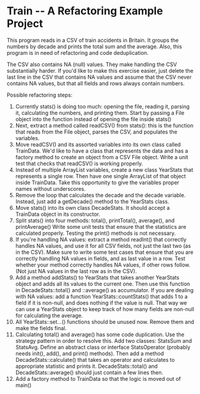 Train -- A Refactoring Example Project
======================================

This program reads in a CSV of train accidents in Britain.
It groups the numbers by decade and prints the total sum and the average.
Also, this program is in need of refactoring and code deduplication.

The CSV also contains NA (null) values. They make handling the CSV substantially harder.
If you'd like to make this exercise easier, just delete the last line in the CSV that
contains NA values and assume that the CSV never contains NA values, but that all fields
and rows always contain numbers.

Possible refactoring steps:

1) Currently stats() is doing too much: opening the file, reading it, parsing it, 
    calculating the numbers, and printing them.
    Start by passing a File object into the function instead of opening the file inside stats()
2) Next, extract a method called readCSV() from stats(): this is the function that reads from
    the File object, parses the CSV, and populates the variables.
3) Move readCSV() and its assorted variables into its own class called TrainData.
    We'd like to have a class that represents the data and has a factory method to create an
    object from a CSV File object. Write a unit test that checks that readCSV() is working properly.
4) Instead of multiple ArrayList variables, create a new class YearStats that represents a single
    row. Then have one single ArrayList of that object inside TrainData. Take this opportunity to
    give the variables proper names without underscores.
5) Remove the loop that calculates the decade and the decade variable. Instead, just add
    a getDecade() method to the YearStats class.
6) Move stats() into its own class DecadeStats. It should accept a TrainData object in its constructor.
7) Split stats() into four methods: total(), printTotal(), average(), and printAverage()
    Write some unit tests that ensure that the statistics are calculated properly. Testing the print()
    methods is not necessary.
8) If you're handling NA values: extract a method readInt() that correctly handles NA values, and use it
    for all CSV fields, not just the last two (as in the CSV). Make sure to write some test cases that
    ensure that you are correctly handling NA values in fields, and as last value in a row. Test whether
    your method correctly handles NA values, if other rows follow. (Not just NA values in the last row
    as in the CSV).
9) Add a method addStats() to YearStats that takes another YearStats object and adds all its values to
    the current one. Then use this function in DecadeStats::total() and ::average() as accumulator.
    If you are dealing with NA values: add a function YearStats::countStats() that adds 1 to a field
    if it is non-null, and does nothing if the value is null. That way we can use a YearStats object
    to keep track of how many fields are non-null for calculating the average.
10) All YearStats::set...() functions should be unused now. Remove them and make the fields final.
11) Calculating total() and average() has some code duplication. Use the strategy pattern in order
    to resolve this. Add two classes: StatsSum and StatsAvg. Define an abstract class or interface
    StatsOperator (probably needs init(), add(), and print() methods). Then add a method 
    DecadeStats::calculate() that takes an operator and calculates to appropriate statistic and
    prints it. DecadeStats::total() and DecadeStats::average() should just contain a few lines then.
12) Add a factory method to TrainData so that the logic is moved out of main()
